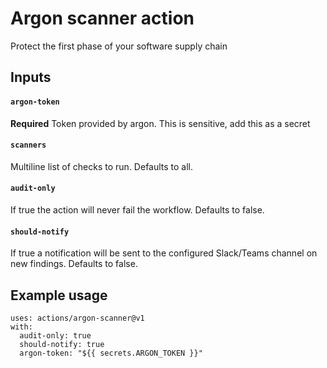 # Argon scanner action

Protect the first phase of your software supply chain

## Inputs

#### `argon-token`

**Required** Token provided by argon. This is sensitive, add this as a secret

#### `scanners`

Multiline list of checks to run. Defaults to all.

#### `audit-only`

If true the action will never fail the workflow. Defaults to false.

#### `should-notify`

If true a notification will be sent to the configured Slack/Teams channel on new findings. Defaults to false.

## Example usage

```
uses: actions/argon-scanner@v1
with:
  audit-only: true
  should-notify: true
  argon-token: "${{ secrets.ARGON_TOKEN }}"
```
